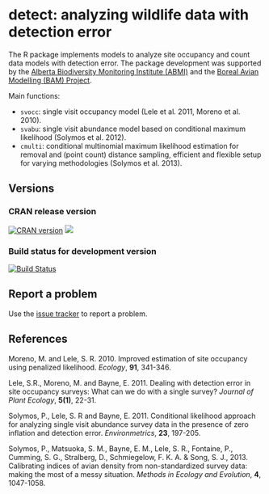# detect: analyzing wildlife data with detection error

The R package implements models to analyze
site occupancy and count data models with detection error.
The package development was supported by the
[Alberta Biodiversity Monitoring Institute (ABMI)](http://www.abmi.ca/)
and the [Boreal Avian Modelling (BAM) Project](http://www.borealbirds.ca/).

Main functions:

* `svocc`: single visit occupancy model (Lele et al. 2011, Moreno et al. 2010).
* `svabu`: single visit abundance model based on conditional maximum likelihood (Solymos et al. 2012).
* `cmulti`: conditional multinomial maximum likelihood estimation for removal and (point count) distance sampling, efficient and flexible setup for varying methodologies (Solymos et al. 2013).

## Versions

### CRAN release version

[![CRAN version](http://www.r-pkg.org/badges/version/detect)](http://cran.rstudio.com/web/packages/detect/index.html) [![](http://cranlogs.r-pkg.org/badges/grand-total/detect)](http://cran.rstudio.com/web/packages/detect/index.html)

### Build status for development version

[![Build Status](https://travis-ci.org/psolymos/detect.svg?branch=master)](https://travis-ci.org/psolymos/detect)

## Report a problem

Use the [issue tracker](https://github.com/psolymos/detect/issues)
to report a problem.

## References

Moreno, M. and Lele, S. R. 2010.
Improved estimation of site occupancy using penalized likelihood.
_Ecology_, **91**, 341-346.

Lele, S.R., Moreno, M. and Bayne, E. 2011.
Dealing with detection error in site occupancy surveys:
What can we do with a single survey?
_Journal of Plant Ecology_, **5(1)**, 22-31.

Solymos, P., Lele, S. R and Bayne, E. 2011.
Conditional likelihood approach for analyzing single visit
abundance survey data in the presence of zero inflation and
detection error.
_Environmetrics_, **23**, 197-205.

Solymos, P., Matsuoka, S. M., Bayne, E. M., Lele, S. R., Fontaine, P.,
Cumming, S. G., Stralberg, D., Schmiegelow, F. K. A. & Song, S. J., 2013.
Calibrating indices of avian density from non-standardized survey data:
making the most of a messy situation.
_Methods in Ecology and Evolution_, **4**, 1047-1058.
